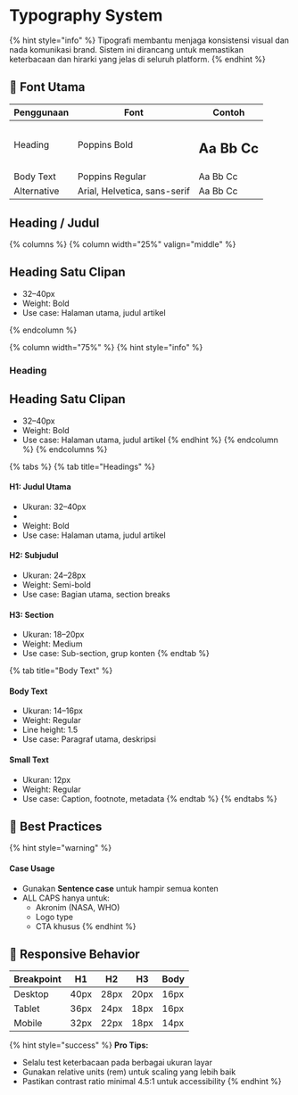 # Typography System

{% hint style="info" %}
Tipografi membantu menjaga konsistensi visual dan nada komunikasi brand. Sistem ini dirancang untuk memastikan keterbacaan dan hirarki yang jelas di seluruh platform.
{% endhint %}

## 🎯 Font Utama

| Penggunaan  | Font                         | Contoh            |
| ----------- | ---------------------------- | ----------------- |
| Heading     | Poppins Bold                 | <h2>Aa Bb Cc</h2> |
| Body Text   | Poppins Regular              | Aa Bb Cc          |
| Alternative | Arial, Helvetica, sans-serif | Aa Bb Cc          |

## Heading / Judul

{% columns %}
{% column width="25%" valign="middle" %}
## Heading Satu Clipan

* 32–40px
* Weight: Bold
* Use case: Halaman utama, judul artikel


{% endcolumn %}

{% column width="75%" %}
{% hint style="info" %}
### Heading

## Heading Satu Clipan

* 32–40px
* Weight: Bold
* Use case: Halaman utama, judul artikel
{% endhint %}
{% endcolumn %}
{% endcolumns %}

{% tabs %}
{% tab title="Headings" %}
#### H1: Judul Utama

* Ukuran: 32–40px
*
* Weight: Bold
* Use case: Halaman utama, judul artikel

#### H2: Subjudul

* Ukuran: 24–28px
* Weight: Semi-bold
* Use case: Bagian utama, section breaks

#### H3: Section

* Ukuran: 18–20px
* Weight: Medium
* Use case: Sub-section, grup konten
{% endtab %}

{% tab title="Body Text" %}
#### Body Text

* Ukuran: 14–16px
* Weight: Regular
* Line height: 1.5
* Use case: Paragraf utama, deskripsi

#### Small Text

* Ukuran: 12px
* Weight: Regular
* Use case: Caption, footnote, metadata
{% endtab %}
{% endtabs %}

## 🎨 Best Practices

{% hint style="warning" %}
#### Case Usage

* Gunakan **Sentence case** untuk hampir semua konten
* ALL CAPS hanya untuk:
  * Akronim (NASA, WHO)
  * Logo type
  * CTA khusus
{% endhint %}

## 📱 Responsive Behavior

| Breakpoint | H1   | H2   | H3   | Body |
| ---------- | ---- | ---- | ---- | ---- |
| Desktop    | 40px | 28px | 20px | 16px |
| Tablet     | 36px | 24px | 18px | 16px |
| Mobile     | 32px | 22px | 18px | 14px |

{% hint style="success" %}
**Pro Tips:**

* Selalu test keterbacaan pada berbagai ukuran layar
* Gunakan relative units (rem) untuk scaling yang lebih baik
* Pastikan contrast ratio minimal 4.5:1 untuk accessibility
{% endhint %}
